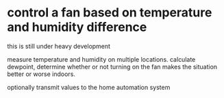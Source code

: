 # control a fan based on temperature and humidity difference

this is still under heavy development

measure temperature and humidity on multiple locations. calculate dewpoint, determine whether or not turning on the fan makes the situation better or worse indoors.

optionally transmit values to the home automation system
